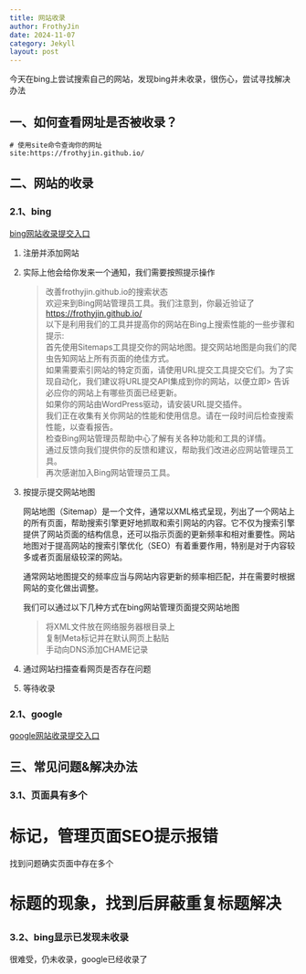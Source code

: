 ```yaml
---
title: 网站收录
author: FrothyJin
date: 2024-11-07
category: Jekyll
layout: post
---
```


今天在bing上尝试搜索自己的网站，发现bing并未收录，很伤心，尝试寻找解决办法

## 一、如何查看网址是否被收录？
```
# 使用site命令查询你的网址
site:https://frothyjin.github.io/              
```

## 二、网站的收录

### 2.1、bing

[bing网站收录提交入口](https://www.bing.com/webmasters/)

1. 注册并添加网站

1. 实际上他会给你发来一个通知，我们需要按照提示操作

    >  改善frothyjin.github.io的搜索状态    
    >  欢迎来到Bing网站管理员工具。我们注意到，你最近验证了 https://frothyjin.github.io/    
    >  以下是利用我们的工具并提高你的网站在Bing上搜索性能的一些步骤和提示:  
    >  首先使用Sitemaps工具提交你的网站地图。提交网站地图是向我们的爬虫告知网站上所有页面的绝佳方式。   
    >  如果需要索引网站的特定页面，请使用URL提交工具提交它们。为了实现自动化，我们建议将URL提交API集成到你的网站，以便立即>  告诉必应你的网站上有哪些页面已经更新。     
    >  如果你的网站由WordPress驱动，请安装URL提交插件。     
    >  我们正在收集有关你网站的性能和使用信息。请在一段时间后检查搜索性能，以查看报告。     
    >  检查Bing网站管理员帮助中心了解有关各种功能和工具的详情。     
    >  通过反馈向我们提供你的反馈和建议，帮助我们改进必应网站管理员工具。       
    >  再次感谢加入Bing网站管理员工具。     

1. 按提示提交网站地图

    网站地图（Sitemap）是一个文件，通常以XML格式呈现，列出了一个网站上的所有页面，帮助搜索引擎更好地抓取和索引网站的内容。它不仅为搜索引擎提供了网站页面的结构信息，还可以指示页面的更新频率和相对重要性。网站地图对于提高网站的搜索引擎优化（SEO）有着重要作用，特别是对于内容较多或者页面层级较深的网站。

    通常网站地图提交的频率应当与网站内容更新的频率相匹配，并在需要时根据网站的变化做出调整。

    我们可以通过以下几种方式在bing网站管理页面提交网站地图

    > 将XML文件放在网络服务器根目录上     
    > 复制Meta标记并在默认网页上黏贴        
    > 手动向DNS添加CHAME记录        

1. 通过网站扫描查看网页是否存在问题

1. 等待收录

### 2.1、google

[google网站收录提交入口](https://search.google.com/)

## 三、常见问题&解决办法

### 3.1、页面具有多个<h1>标记，管理页面SEO提示报错

找到问题确实页面中存在多个<h1>标题的现象，找到后屏蔽重复标题解决

### 3.2、bing显示已发现未收录

很难受，仍未收录，google已经收录了



